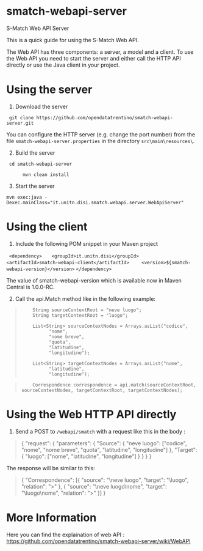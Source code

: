 smatch-webapi-server
====================

S-Match Web API Server

This is a quick guide for using the S-Match Web API.

The Web API has three components: a server, a model and a client. To use the Web API you need to start the server and either call the HTTP API directly or use the Java client in your project.

# Using the server

1. Download the server

` git clone https://github.com/opendatatrentino/smatch-webapi-server.git`

You can configure the HTTP server (e.g. change the port number) from the file `smatch-webapi-server.properties` in the directory `src\main\resources\`.

2. Build the server

` cd smatch-webapi-server`

 `      mvn clean install`

3. Start the server

`mvn exec:java -Dexec.mainClass="it.unitn.disi.smatch.webapi.server.WebApiServer"`

# Using the client

1. Include the following POM snippet in your Maven project

` <dependency>`
 `   <groupId>it.unitn.disi</groupId>`
 `   <artifactId>smatch-webapi-client</artifactId>`
`    <version>${smatch-webapi-version}</version>`
`</dependency>`

The value of smatch-webapi-version which is available now in Maven Central is 1.0.0-RC.

2. Call the api.Match method like in the following example:

>         String sourceContextRoot = "neve luogo";
>         String targetContextRoot = "luogo";
>         
>         List<String> sourceContextNodes = Arrays.asList("codice",
> 				"nome",
> 				"nome breve",
> 				"quota",
> 				"latitudine",
> 				"longitudine");
>         
>         List<String> targetContextNodes = Arrays.asList("nome",
> 				"latitudine",
> 				"longitudine");

>         Correspondence correspondence = api.match(sourceContextRoot, sourceContextNodes, targetContextRoot, targetContextNodes);

# Using the Web HTTP API directly

1. Send a POST to `/webapi/smatch` with a request like this in the body : 

> { "request": { "parameters": { "Source": { "neve luogo": ["codice", "nome", "nome breve", "quota", "latitudine", "longitudine"] }, "Target": { "luogo": ["nome", "latitudine", "longitudine"] } } } }

The response will be similar to this:

> { "Correspondence": [{ "source": "\neve luogo", "target": "\luogo", "relation": ">" }, { "source": "\neve luogo\nome", "target": "\luogo\nome", "relation": ">" }] }

# More Information
Here you can find the explaination of web API : https://github.com/opendatatrentino/smatch-webapi-server/wiki/WebAPI
